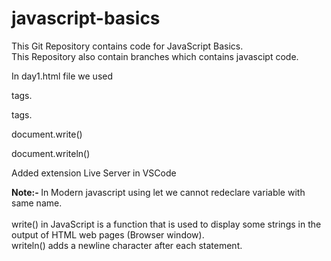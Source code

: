 # javascript-basics

This Git Repository contains code for JavaScript Basics. <br/> 
This Repository also contain branches which contains javascipt code. <br/> 

In day1.html file we used <br/> 

<script></script> tags. <br/> 

<noscript></noscript> tags. <br/> 

document.write() <br/> 

document.writeln() <br/> 

Added extension Live Server in VSCode <br/> 

<b> Note:- </b> In Modern javascript using let we cannot redeclare variable with same name. <br/>   
write() in JavaScript is a function that is used to display some strings in the output of HTML web pages (Browser window). <br/> 
writeln() adds a newline character after each statement. <br/> 
